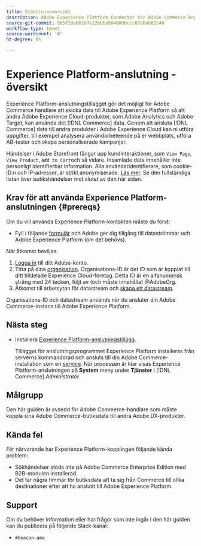```yaml
---
title: Stödlinjeöversikt
description: Adobe Experience Platform Connector for Adobe Commerce kopplar samman [!DNL Commerce] till andra Adobe Experience Cloud-produkter.
source-git-commit: 9b5f2da08167e22bbba504009bccc87d0ab02c48
workflow-type: tm+mt
source-wordcount: '0'
ht-degree: 0%

---
```


# Experience Platform-anslutning - översikt

Experience Platform-anslutningstillägget gör det möjligt för Adobe Commerce handlare att skicka data till Adobe Experience Platform så att andra Adobe Experience Cloud-produkter, som Adobe Analytics och Adobe Target, kan använda det [!DNL Commerce] data. Genom att ansluta [!DNL Commerce] data till andra produkter i Adobe Experience Cloud kan ni utföra uppgifter, till exempel analysera användarbeteende på er webbplats, utföra AB-tester och skapa personaliserade kampanjer.

Händelser i Adobe Storefront fångar upp kundinteraktioner, som `View Page`, `View Product`, `Add to Cart`och så vidare. Insamlade data innehåller inte personligt identifierbar information. Alla användaridentifierare, som cookie-ID:n och IP-adresser, är strikt anonymiserade. [Läs mer](https://www.adobe.com/privacy/experience-cloud.html). Se den fullständiga listan över butikshändelser mot slutet av den här sidan.

## Krav för att använda Experience Platform-anslutningen {#prereqs}

Om du vill använda Experience Platform-kontakten måste du först:

- Fyll i följande [formulär](https://forms.office.com/pages/responsepage.aspx?id=Wht7-jR7h0OUrtLBeN7O4VH_dtG9hJVAk_TqGkZC2DxUM1FSWkdJOE41UVpUWUw0M1JWV0RKS1VXQi4u) och Adobe ger dig tillgång till dataströmmar och Adobe Experience Platform (om det behövs).

När åtkomst beviljas:

1. [Logga in](https://helpx.adobe.com/manage-account/using/access-adobe-id-account.html) till ditt Adobe-konto.
1. Titta på dina [organisation](https://experienceleague.adobe.com/docs/core-services/interface/administration/organizations.html?lang=en#concept_EA8AEE5B02CF46ACBDAD6A8508646255). Organisations-ID är det ID som är kopplat till ditt tilldelade Experience Cloud-företag. Detta ID är en alfanumerisk sträng med 24 tecken, följt av (och måste innehålla) @AdobeOrg.
1. Åtkomst till arbetsytan för datastream och [skapa ett datastream](https://experienceleague.adobe.com/docs/experience-platform/edge/datastreams/overview.html?lang=en).

Organisations-ID och datastream används när du ansluter din Adobe Commerce-instans till Adobe Experience Platform.

## Nästa steg

- Installera [Experience Platform-anslutningstillägg](install.md).

   Tillägget för anslutningsprogrammet Experience Platform installeras från serverns kommandorad och ansluts till din Adobe Commerce-installation som en [service](../landing/saas.md). När processen är klar visas Experience Platform-anslutningen på **System** meny under **Tjänster** i [!DNL Commerce] _Administratör_.

## Målgrupp

Den här guiden är avsedd för Adobe Commerce-handlare som måste koppla sina Adobe Commerce-butiksdata till andra Adobe DX-produkter.

## Kända fel

För närvarande har Experience Platform-kopplingen följande kända problem:

- Sökhändelser stöds inte på Adobe Commerce Enterprise Edition med B2B-modulen installerad.
- Det tar några timmar för butiksdata att ta sig från Commerce till olika destinationer efter att ha anslutit till Adobe Experience Platform.

## Support

Om du behöver information eller har frågor som inte ingår i den här guiden kan du publicera på följande Slack-kanal:

- `#beacon-ama`
